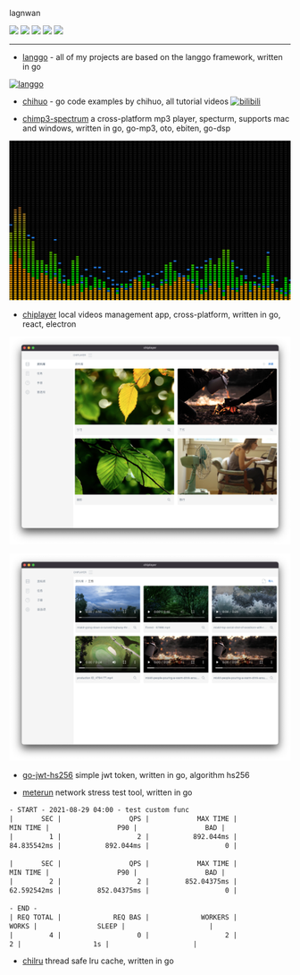 lagnwan

![](https://img.shields.io/badge/email-langwanluo%40126.com-brightgreen?logo=Mail.Ru)
[![](https://img.shields.io/badge/bilibili-401571418-brightgreen?logo=Bilibili)](https://space.bilibili.com/401571418)
![](https://img.shields.io/badge/weixin-shyuanfangbj-brightgreen?logo=wechat)
![](https://img.shields.io/badge/weixin-langwanluo-brightgreen?logo=twitter)
[![](https://img.shields.io/badge/blog-langwan.github.io-brightgreen?logo=Blogger)](https://langwan.github.io)

<hr />

* [langgo](https://github.com/langwan/langgo) - all of my projects are based on the langgo framework,  written in go

[![langgo](https://github.com/langwan/langgo/blob/main/logo.png)](https://github.com/langwan/langgo)

* [chihuo](https://github.com/langwan/chihuo) - go code examples by chihuo, all tutorial videos
[![bilibili](https://img.shields.io/badge/bilibili-401571418-brightgreen?logo=Bilibili)](https://space.bilibili.com/401571418)

* [chimp3-spectrum](https://github.com/langwan/chimp3-spectrum) a cross-platform mp3 player, specturm, supports mac and windows, written in go, go-mp3, oto, ebiten, go-dsp

![](https://github.com/langwan/chimp3-spectrum/blob/main/images/a.png)

* [chiplayer](https://github.com/langwan/chiplayer) local videos management app, cross-platform, written in go, react, electron

![](https://github.com/langwan/chiplayer/blob/main/resources/img1.png)

![](https://github.com/langwan/chiplayer/blob/main/resources/img2.png)

* [go-jwt-hs256](https://github.com/langwan/go-jwt-hs256) simple jwt token, written in go, algorithm hs256

* [meterun](https://github.com/langwan/meterun) network stress test tool, written in go

```
- START - 2021-08-29 04:00 - test custom func
|       SEC |                 QPS |            MAX TIME |            MIN TIME |                 P90 |                 BAD |
|         1 |                   2 |           892.044ms |         84.835542ms |           892.044ms |                   0 |

|       SEC |                 QPS |            MAX TIME |            MIN TIME |                 P90 |                 BAD |
|         2 |                   2 |         852.04375ms |         62.592542ms |         852.04375ms |                   0 |

- END -
| REQ TOTAL |             REQ BAS |             WORKERS |               WORKS |               SLEEP |                     |
|         4 |                   0 |                   2 |                   2 |                  1s |                     |
```

* [chilru](https://github.com/langwan/chilru) thread safe lru cache, written in go



